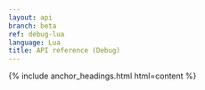 ```yaml
---
layout: api
branch: beta
ref: debug-lua
language: Lua
title: API reference (Debug)
---
```

{% include anchor_headings.html html=content %}